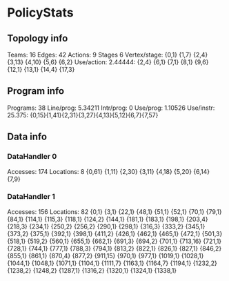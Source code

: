 # PolicyStats
## Topology info
Teams:		16
Edges:		42
Actions:	9
Stages		6
Vertex/stage:	{0,1} {1,7} {2,4} {3,13} {4,10} {5,6} {6,2} 
Use/action:	2.44444: {2,4} {6,1} {7,1} {8,1} {9,6} {12,1} {13,1} {14,4} {17,3} 

## Program info
Programs:	38
Line/prog:	5.34211
Intr/prog:	0
Use/prog:	1.10526
Use/instr:	25.375: {0,15}{1,41}{2,31}{3,27}{4,13}{5,12}{6,7}{7,57}

## Data info

### DataHandler 0
Accesses:	174
Locations:	8
{0,61} {1,11} {2,30} {3,11} {4,18} {5,20} {6,14} {7,9} 

### DataHandler 1
Accesses:	156
Locations:	82
{0,1} {3,1} {22,1} {48,1} {51,1} {52,1} {70,1} {79,1} {84,1} {114,1} {115,3} {118,1} {124,2} {144,1} {181,1} {183,1} {198,1} {203,4} {218,3} {234,1} {250,2} {256,2} {290,1} {298,1} {316,3} {333,2} {345,1} {373,2} {375,1} {392,1} {398,1} {411,2} {426,1} {462,1} {465,1} {472,1} {501,3} {518,1} {519,2} {560,1} {655,1} {662,1} {691,3} {694,2} {701,1} {713,16} {721,1} {728,1} {744,1} {777,1} {788,3} {794,1} {813,2} {822,1} {826,1} {827,1} {846,2} {855,1} {861,1} {870,4} {877,2} {911,15} {970,1} {977,1} {1019,1} {1028,1} {1044,1} {1048,1} {1071,1} {1104,1} {1111,7} {1163,1} {1164,7} {1194,1} {1232,2} {1238,2} {1248,2} {1287,1} {1316,2} {1320,1} {1324,1} {1338,1} 